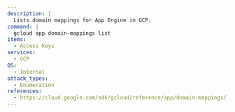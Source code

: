 ```yaml
---
description: |
  Lists domain mappings for App Engine in GCP.
command: |
  gcloud app domain-mappings list
items:
  - Access Keys
services:
  - GCP
OS:
  - Internal
attack_types:
  - Enumeration
references:
  - https://cloud.google.com/sdk/gcloud/reference/app/domain-mappings/list
---
```

